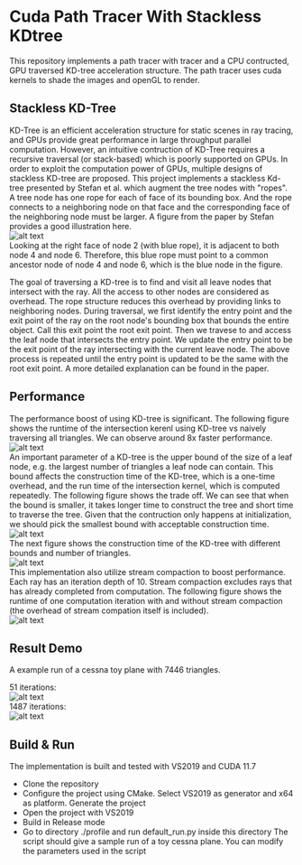 # Cuda Path Tracer With Stackless KDtree
This repository implements a path tracer with tracer and a CPU contructed, GPU traversed KD-tree acceleration structure. The path tracer uses cuda kernels to shade the images and openGL to render.

## Stackless KD-Tree
KD-Tree is an efficient acceleration structure for static scenes in ray tracing, and GPUs provide great performance in large throughput parallel computation. However, an intuitive contruction of KD-Tree requires a recursive traversal (or stack-based) which is poorly supported on GPUs. In order to exploit the computation power of GPUs, multiple designs of stackless KD-tree are proposed. This project implements a stackless Kd-tree presented by Stefan et al. which augment the tree nodes with "ropes". A tree node has one rope for each of face of its bounding box. And the rope connects to a neighboring node on that face and the corresponding face of the neighboring node must be larger. A figure from the paper by Stefan provides a good illustration here.   
![alt text](./img/ropes.PNG?raw=true)   
Looking at the right face of node 2 (with blue rope), it is adjacent to both node 4 and node 6. Therefore, this blue rope must point to a common ancestor node of node 4 and node 6, which is the blue node in the figure.

The goal of traversing a KD-tree is to find and visit all leave nodes that intersect with the ray. All the access to other nodes are considered as overhead. The rope structure reduces this overhead by providing links to neighboring nodes. During traversal, we first identify the entry point and the exit point of the ray on the root node's bounding box that bounds the entire object. Call this exit point the root exit point. Then we travese to and access the leaf node that intersects the entry point. We update the entry point to be the exit point of the ray intersecting with the current leave node. The above process is repeated until the entry point is updated to be the same with the root exit point. A more detailed explanation can be found in the paper.
## Performance
The performance boost of using KD-tree is significant. The following figure shows the runtime of the intersection kerenl using KD-tree vs naively traversing all triangles. We can observe around 8x faster performance.   
![alt text](./profile/naive_kdtree.png?raw=true)   
An important parameter of a KD-tree is the upper bound of the size of a leaf node, e.g. the largest number of triangles a leaf node can contain. This bound affects the construction time of the KD-tree, which is a one-time overhead, and the run time of the intersection kernel, which is computed repeatedly. The following figure shows the trade off. We can see that when the bound is smaller, it takes longer time to construct the tree and short time to traverse the tree. Given that the contruction only happens at initialization, we should pick the smallest bound with acceptable construction time.     
![alt text](./profile/bound.png?raw=true)     
The next figure shows the construction time of the KD-tree with different bounds and number of triangles.    
![alt text](./profile/cons_tris.png?raw=true)    
This implementation also utilize stream compaction to boost performance. Each ray has an iteration depth of 10. Stream compaction excludes rays that has already completed from computation. The following figure shows the runtime of one computation iteration with and without stream compaction (the overhead of stream compation itself is included).  
![alt text](./profile/par_no.png?raw=true)  
## Result Demo
A example run of a cessna toy plane with 7446 triangles.  

51 iterations:  
![alt text](./img/51.png?raw=true)  
1487 iterations:  
![alt text](./img/1487.png?raw=true)  
## Build & Run
The implementation is built and tested with VS2019 and CUDA 11.7
* Clone the repository
* Configure the project using CMake. Select VS2019 as generator and x64 as platform. Generate the project
* Open the project with VS2019
* Build in Release mode
* Go to directory ./profile and run default_run.py inside this directory
The script should give a sample run of a toy cessna plane. You can modify the parameters used in the script
